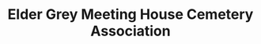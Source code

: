 ---
layout: repo
title: "Elder Grey Meeting House Cemetery Association"
id: 3088
permalink: repos/3088/
---